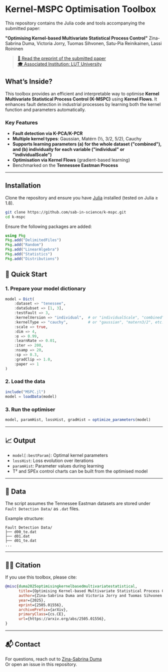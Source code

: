 # Kernel-MSPC Optimisation Toolbox

This repository contains the Julia code and tools accompanying the submitted paper:

**"Optimising Kernel-based Multivariate Statistical Process Control"**
Zina-Sabrina Duma, Victoria Jorry, Tuomas Sihvonen, Satu-Pia Reinikainen, Lassi Roininen 
> [📄 Read the preprint of the submitted paper](https://arxiv.org/pdf/2505.01556)  
> [🎓 Associated Institution: LUT University](https://www.lut.fi)

## What’s Inside?

This toolbox provides an efficient and interpretable way to optimise **Kernel Multivariate Statistical Process Control (K-MSPC)** using **Kernel Flows**. It enhances fault detection in industrial processes by learning both the kernel function and parameters automatically.

### Key Features

- **Fault detection via K-PCA/K-PCR**
- **Multiple kernel types**: Gaussian, Matérn (½, 3/2, 5/2), Cauchy
- **Supports learning parameters (a) for the whole dataset ("combined"), and (b) individually for each variable ("individual" or "individualScale")**
- **Optimisation via Kernel Flows** (gradient-based learning)
- Benchmarked on the **Tennessee Eastman Process**

---

## Installation

Clone the repository and ensure you have [Julia](https://julialang.org/) installed (tested on Julia ≥ 1.8).

```bash
git clone https://github.com/sab-in-science/k-mspc.git
cd k-mspc
```

Ensure the following packages are added:
```julia
using Pkg
Pkg.add("DelimitedFiles")
Pkg.add("Random")
Pkg.add("LinearAlgebra")
Pkg.add("Statistics")
Pkg.add("Distributions")
```
## 🚀 Quick Start

### 1. Prepare your model dictionary

```julia
model = Dict(
    :dataset => "tenessee",
    :dataSubset => [1, 3],
    :testFault => 3,
    :kernelVersion => "individual",  # or "individualScale", "combined", etc.
    :kernelType => "cauchy",         # or "gaussian", "matern3/2", etc.
    :scale => true,
    :dim => 4,
    :α => 0.99,
    :learnRate => 0.01,
    :iter => 200,
    :nsamp => 20,
    :sp => 0.3,
    :gradClip => 1.0,
    :paper => 1
)
```

### 2. Load the data

```julia
include("MSPC.jl")
model = loadData(model)
```

### 3. Run the optimiser

```julia
model, paramHist, lossHist, gradHist = optimize_parameters(model)
```

---

## 📈 Output

- `model[:bestParam]`: Optimal kernel parameters
- `lossHist`: Loss evolution over iterations
- `paramHist`: Parameter values during learning
- T² and SPEx control charts can be built from the optimised model

---

## 📁 Data

The script assumes the Tennessee Eastman datasets are stored under `Fault Detection Data/` as `.dat` files.

Example structure:
```
Fault Detection Data/
├── d00_te.dat
├── d01.dat
├── d01_te.dat
...
```

---

## 🧑‍🔬 Citation

If you use this toolbox, please cite:

```bibtex
@misc{duma2025optimisingkernelbasedmultivariatestatistical,
      title={Optimising Kernel-based Multivariate Statistical Process Control}, 
      author={Zina-Sabrina Duma and Victoria Jorry and Tuomas Sihvonen and Satu-Pia Reinikainen and Lassi Roininen},
      year={2025},
      eprint={2505.01556},
      archivePrefix={arXiv},
      primaryClass={cs.CE},
      url={https://arxiv.org/abs/2505.01556}, 
}
```

---

## 📬 Contact

For questions, reach out to [Zina-Sabrina Duma](mailto:Zina-Sabrina.Duma@lut.fi)  
Or open an issue in this repository.
